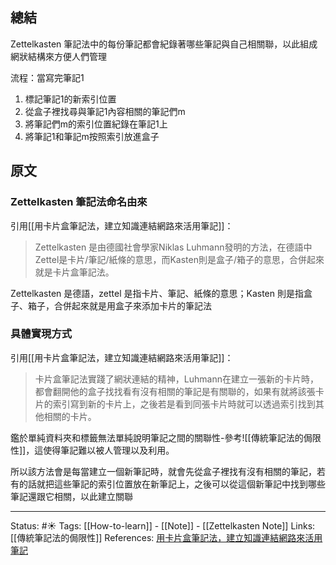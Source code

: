 
## 總結
Zettelkasten 筆記法中的每份筆記都會紀錄著哪些筆記與自己相關聯，以此組成網狀結構來方便人們管理

流程：當寫完筆記1
1. 標記筆記1的新索引位置
2. 從盒子裡找尋與筆記1內容相關的筆記們m
3. 將筆記們m的索引位置紀錄在筆記1上
4. 將筆記1和筆記m按照索引放進盒子
## 原文
###  Zettelkasten 筆記法命名由來
引用[[用卡片盒筆記法，建立知識連結網路來活用筆記]]：
> Zettelkasten 是由德國社會學家Niklas Luhmann發明的方法，在德語中Zettel是卡片/筆記/紙條的意思，而Kasten則是盒子/箱子的意思，合併起來就是卡片盒筆記法。 

Zettelkasten 是德語，zettel 是指卡片、筆記、紙條的意思；Kasten 則是指盒子、箱子，合併起來就是用盒子來添加卡片的筆記法

### 具體實現方式
引用[[用卡片盒筆記法，建立知識連結網路來活用筆記]]：
> 卡片盒筆記法實踐了網狀連結的精神，Luhmann在建立一張新的卡片時，都會翻開他的盒子找找看有沒有相關的筆記是有關聯的，如果有就將該張卡片的索引寫到新的卡片上，之後若是看到同張卡片時就可以透過索引找到其他相關的卡片。 

鑑於單純資料夾和標籤無法單純說明筆記之間的關聯性-參考![[傳統筆記法的侷限性]]，這使得筆記難以被人管理以及利用。

所以該方法會是每當建立一個新筆記時，就會先從盒子裡找有沒有相關的筆記，若有的話就把這些筆記的索引位置放在新筆記上，之後可以從這個新筆記中找到哪些筆記還跟它相關，以此建立關聯

---
Status: #☀️
Tags: 
[[How-to-learn]] - [[Note]] - [[Zettelkasten Note]]
Links: 	
[[傳統筆記法的侷限性]] 
References:
[ 用卡片盒筆記法，建立知識連結網路來活用筆記](https://medium.com/pm%E7%9A%84%E7%94%9F%E7%94%A2%E5%8A%9B%E5%B7%A5%E5%85%B7%E7%AE%B1/zettelkasten%E5%8D%A1%E7%89%87%E7%9B%92%E7%AD%86%E8%A8%98%E6%B3%95-%E5%BB%BA%E7%AB%8B%E7%9F%A5%E8%AD%98%E9%80%A3%E7%B5%90%E7%B6%B2%E8%B7%AF%E4%BE%86%E6%B4%BB%E7%94%A8%E7%AD%86%E8%A8%98-f85a91729521)